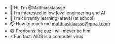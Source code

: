 - 👋 Hi, I’m @Matthiasklaasse
- 👀 I’m interested in low level engineering and AI
- 🌱 I’m currently learning laravel (at school)
- 📫 How to reach me matthiasklaasse@gmail.com
- 😄 Pronouns: he cuz i will mever be him
- ⚡ Fun fact: AIDS is a computer virus

<!---
Matthiasklaasse/Matthiasklaasse is a ✨ special ✨ repository because its `README.md` (this file) appears on your GitHub profile.
You can click the Preview link to take a look at your changes.
--->
